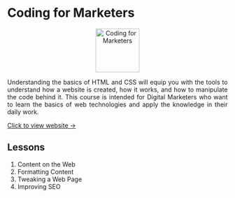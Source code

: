 # Coding for Marketers

<p align="center">
    <img src="https://lecontent.sololearn.com/material-images/0000048d0000048d8d0400008d040000_coding%20for%20marketers.png" alt="Coding for Marketers" width="100px" height="auto"></p>
<p align="justify">
    Understanding the basics of HTML and CSS will equip you with the tools to understand how a website is created, how it works, and how to manipulate the code behind it. This course is intended for Digital Marketers who want to learn the basics of web technologies and apply the knowledge in their daily work.
</p>

[Click to view website →](https://www.sololearn.com/en/learn/courses/le-coding-marketers)

## Lessons

1. Content on the Web
2. Formatting Content
3. Tweaking a Web Page
4. Improving SEO
